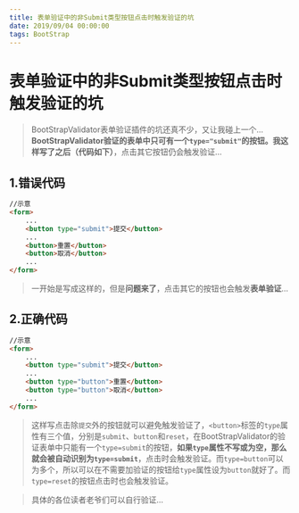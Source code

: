 ```yaml
---
title: 表单验证中的非Submit类型按钮点击时触发验证的坑
date: 2019/09/04 00:00:00
tags: BootStrap
---
```


# 表单验证中的非Submit类型按钮点击时触发验证的坑
<ClientOnly>
  <display-bar :displayData="$frontmatter"></display-bar>
</ClientOnly>

> BootStrapValidator表单验证插件的坑还真不少，又让我碰上一个...
> **BootStrapValidator验证的表单中只可有一个``type="submit"``的按钮。**我这样写了之后**（代码如下）**，点击其它按钮仍会触发验证...

## 1.错误代码
```html
//示意
<form>
    ...
    <button type="submit">提交</button>
    ...
    <button>重置</button>
    <button>取消</button>
    ...
</form>
```
> 一开始是写成这样的，但是**问题来了**，点击其它的按钮也会触发**表单验证**...

## 2.正确代码
```html
//示意
<form>
    ...
    <button type="submit">提交</button>
    ...
    <button type="button">重置</button>
    <button type="button">取消</button>
    ...
</form>
```
> 这样写点击除``提交``外的按钮就可以避免触发验证了，``<button>``标签的``type``属性有三个值，分别是``submit``、``button``和``reset``，在BootStrapValidator的验证表单中只能有一个``type=submit``的按钮，**如果``type``属性不写或为空，那么就会被自动识别为``type=submit``**，点击时会触发验证。而``type=button``可以为多个，所以可以在不需要加验证的按钮给``type``属性设为``button``就好了。而``type=reset``的按钮点击时也会触发验证。

> 具体的各位读者老爷们可以自行验证...
